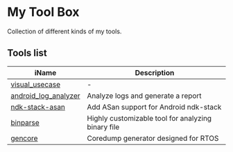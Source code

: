 # My Tool Box
Collection of different kinds of my tools.

## Tools list

iName | Description
-----|------------
[visual_usecase](./visual_usecase/README.md)|-
[android_log_analyzer](./android_log_analyzer/README.md)|Analyze logs and generate a report
[ndk-stack-asan](./ndk_stack_asan/README.md)|Add ASan support for Android ndk-stack
[binparse](./binparse/README.md)|Highly customizable tool for analyzing binary file
[gencore](./gencore/README.md)|Coredump generator designed for RTOS
